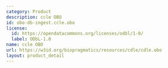 ```yaml
---
category: Product
description: ccle OBO
id: obo-db-ingest.ccle.obo
license:
  id: https://opendatacommons.org/licenses/odbl/1-0/
  label: ODbL-1.0
name: ccle OBO
url: https://w3id.org/biopragmatics/resources/cdle/cdle.obo
layout: product_detail
---
```

